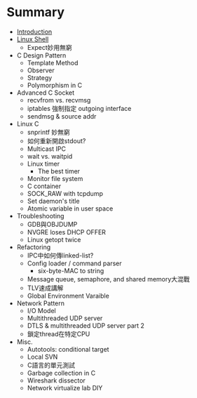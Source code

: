 # Summary

* [Introduction](README.md)
* [Linux Shell](linux_shell.md)
   * Expect妙用無窮
* C Design Pattern 
   * Template Method
   * Observer
   * Strategy
   * Polymorphism in C
* Advanced C Socket
   * recvfrom vs. recvmsg
   * iptables 強制指定 outgoing interface
   * sendmsg & source addr
* Linux C
   * snprintf 妙無窮
   * 如何重新開啟stdout?
   * Multicast IPC
   * wait vs. waitpid
   * Linux timer
       * The best timer
   * Monitor file system
   * C container
   * SOCK_RAW with tcpdump
   * Set daemon's title
   * Atomic variable in user space
* Troubleshooting
   * GDB與OBJDUMP
   * NVGRE loses DHCP OFFER
   * Linux getopt twice
* Refactoring
   * IPC中如何傳linked-list?
   * Config loader / command parser
       * six-byte-MAC to string
   * Message queue, semaphore, and shared memory大混戰
   * TLV速成講解
   * Global Environment Varaible
* Network Pattern
   * I/O Model
   * Multithreaded UDP server
   * DTLS & multithreaded UDP server part 2
   * 鎖定thread在特定CPU
* Misc.
   * Autotools: conditional target
   * Local SVN
   * C語言的單元測試
   * Garbage collection in C
   * Wireshark dissector
   * Network virtualize lab DIY

